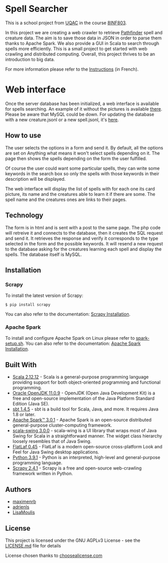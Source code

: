 # Spell Searcher
This is a school project from [UQAC](https://www.uqac.ca/) in the course [8INF803](https://cours.uqac.ca/8INF803).

In this project we are creating a web crawler to retrieve [Pathfinder](https://aonprd.com/Spells.aspx?Class=All) spell and creature data.
The aim is to save those data in JSON in order to parse them thanks to Apache Spark.
We also provide a GUI in Scala to search through spells more efficiently.
This is a small project to get started with web crawling and distributed computing. Overall, this project thrives to be an introduction to big data.

For more information please refer to the [Instructions](Instructions-Devoir2-Exercice1.pdf) (in French).

# Web interface

Once the server database has been initialized, a web interface is available for spells searching. An example of it without the pictures is available [there](https://azura-levidre.000webhostapp.com/spellsv2.php). Please be aware that MySQL could be down.
For updating the database with a new creature.jsonl or a new spell.jsonl, it's [here](https://azura-levidre.000webhostapp.com/bdd-envoi.php).

## How to use

The user selects the options in a form and send it. By default, all the options are set on Anything what means it won't select spells depending on it. The page then shows the spells depending on the form the user fulfilled.

Of course the user could want some particular spells, they can write some keywords in the search box so only the spells with those keywords in their description will be displayed.

The web interface will display the list of spells with for each one its card picture, its name and the creatures able to learn it if there are some. The spell name and the creatures ones are links to their pages.

## Technology

The form is in html and is sent with a post to the same page. The php code will retreive it and connects to the database, then it creates the SQL request and send it. It retrieves the response and verify it corresponds to the type selected in the form and the possible keywords. It will resend a new request to the database asking for the creatures learning each spell and display the spells.
The database itself is MySQL.

## Installation
### Scrapy
To install the latest version of Scrapy:
```
$ pip install scrapy
```
You can also refer to the documentation: [Scrapy Installation](https://docs.scrapy.org/en/latest/intro/install.html).

### Apache Spark
To install and configure Apache Spark on Linux please refer to [spark-setup.sh](spark-setup.sh).
You can also refer to the documentation: [Apache Spark Installation](https://spark.apache.org/docs/latest/).

## Built With
* [Scala 2.12.12](https://www.scala-lang.org/) - Scala is a general-purpose programming language providing support for both object-oriented programming and functional programming.
* [Oracle OpenJDK 11.0.9](https://openjdk.java.net/) - OpenJDK (Open Java Development Kit) is a free and open-source implementation of the Java Platform Standard Edition (Java SE).
* [sbt 1.4.5](https://www.scala-sbt.org/) - sbt is a build tool for Scala, Java, and more. It requires Java 1.8 or later.
* [Apache Spark™ 3.0.1](https://spark.apache.org/) - Apache Spark is an open-source distributed general-purpose cluster-computing framework.
* [scala-swing 3.0.0](https://github.com/scala/scala-swing) - scala-wing is a UI library that wraps most of Java Swing for Scala in a straightforward manner. The widget class hierarchy loosely resembles that of Java Swing.
* [FlatLaf 0.45](https://github.com/JFormDesigner/FlatLaf) - FlatLaf is a modern open-source cross-platform Look and Feel for Java Swing desktop applications.
* [Python 3.9.1](https://www.python.org/) - Python is an interpreted, high-level and general-purpose programming language.
* [Scrapy 2.4.1](https://scrapy.org/) - Scrapy is a free and open-source web-crawling framework written in Python.

## Authors
* [maximenrb](https://github.com/maximenrb)
* [adrienls](https://github.com/adrienls)
* [LisaMoulis](https://github.com/LisaMoulis)

## License
This project is licensed under the GNU AGPLv3 License - see the [LICENSE.md](LICENSE) file for details

License chosen thanks to [choosealicense.com](https://choosealicense.com/)